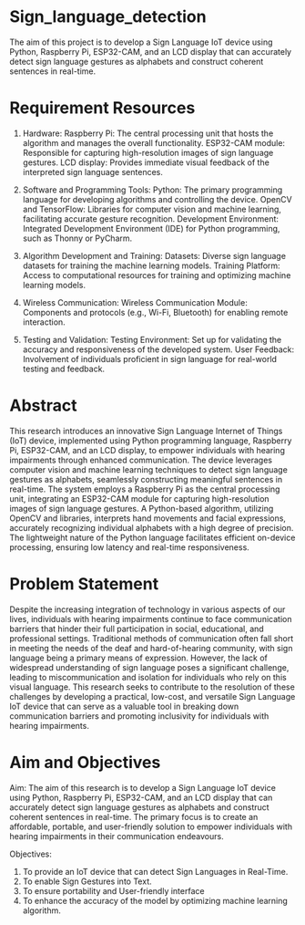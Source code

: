 # Sign_language_detection
The aim of this project is to develop a Sign Language IoT device using Python, Raspberry Pi, ESP32-CAM, and an LCD display that can accurately detect sign language gestures as alphabets and construct coherent sentences in real-time. 


# Requirement Resources
1.	Hardware:
Raspberry Pi: The central processing unit that hosts the algorithm and manages the overall functionality.
ESP32-CAM module: Responsible for capturing high-resolution images of sign language gestures.
LCD display: Provides immediate visual feedback of the interpreted sign language sentences.

2.	Software and Programming Tools:
Python: The primary programming language for developing algorithms and controlling the device.
OpenCV and TensorFlow: Libraries for computer vision and machine learning, facilitating accurate gesture recognition.
Development Environment: Integrated Development Environment (IDE) for Python programming, such as Thonny or PyCharm.

3.	Algorithm Development and Training:
Datasets: Diverse sign language datasets for training the machine learning models.
Training Platform: Access to computational resources for training and optimizing machine learning models.

4.	Wireless Communication:
Wireless Communication Module: Components and protocols (e.g., Wi-Fi, Bluetooth) for enabling remote interaction.

5.	Testing and Validation:
Testing Environment: Set up for validating the accuracy and responsiveness of the developed system.
User Feedback: Involvement of individuals proficient in sign language for real-world testing and feedback.


# Abstract
This research introduces an innovative Sign Language Internet of Things (IoT) device, implemented using Python programming language, Raspberry Pi, ESP32-CAM, and an LCD display, to empower individuals with hearing impairments through enhanced communication. The device leverages computer vision and machine learning techniques to detect sign language gestures as alphabets, seamlessly constructing meaningful sentences in real-time. The system employs a Raspberry Pi as the central processing unit, integrating an ESP32-CAM module for capturing high-resolution images of sign language gestures. A Python-based algorithm, utilizing OpenCV and libraries, interprets hand movements and facial expressions, accurately recognizing individual alphabets with a high degree of precision. The lightweight nature of the Python language facilitates efficient on-device processing, ensuring low latency and real-time responsiveness.


# Problem Statement
Despite the increasing integration of technology in various aspects of our lives, individuals with hearing impairments continue to face communication barriers that hinder their full participation in social, educational, and professional settings. Traditional methods of communication often fall short in meeting the needs of the deaf and hard-of-hearing community, with sign language being a primary means of expression. However, the lack of widespread understanding of sign language poses a significant challenge, leading to miscommunication and isolation for individuals who rely on this visual language. This research seeks to contribute to the resolution of these challenges by developing a practical, low-cost, and versatile Sign Language IoT device that can serve as a valuable tool in breaking down communication barriers and promoting inclusivity for individuals with hearing impairments.


# Aim and Objectives
Aim: The aim of this research is to develop a Sign Language IoT device using Python, Raspberry Pi, ESP32-CAM, and an LCD display that can accurately detect sign language gestures as alphabets and construct coherent sentences in real-time. The primary focus is to create an affordable, portable, and user-friendly solution to empower individuals with hearing impairments in their communication endeavours.

Objectives:
1.	To provide an IoT device that can detect Sign Languages in Real-Time.
2.	To enable Sign Gestures into Text.
3.	To ensure portability and User-friendly interface
4.	To enhance the accuracy of the model by optimizing machine learning algorithm. 



